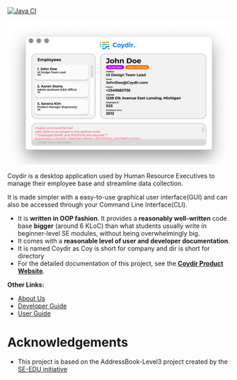 [![Java CI](https://github.com/AY2223S1-CS2103T-T15-1/tp/actions/workflows/gradle.yml/badge.svg)](https://github.com/AY2223S1-CS2103T-T15-1/tp/actions/workflows/gradle.yml)

![Ui](docs/images/Ui.png)

Coydir is a desktop application used by Human Resource Executives to manage their employee base and streamline data collection. 

It is made simpler with a easy-to-use graphical user interface(GUI) and can also be accessed through your Command Line Interface(CLI).

- It is **written in OOP fashion**. It provides a **reasonably well-written** code base **bigger** (around 6 KLoC) than what students usually write in beginner-level SE modules, without being overwhelmingly big.
- It comes with a **reasonable level of user and developer documentation**.
- It is named Coydir as Coy is short for company and dir is short for directory
- For the detailed documentation of this project, see the **[Coydir Product Website](https://ay2223s1-cs2103t-t15-1.github.io/tp/)**.

**Other Links:**
* [About Us](https://github.com/AY2223S1-CS2103T-T15-1/tp/blob/master/docs/AboutUs.md)
* [Developer Guide](https://github.com/AY2223S1-CS2103T-T15-1/tp/blob/master/docs/DeveloperGuide.md)
* [User Guide](https://github.com/AY2223S1-CS2103T-T15-1/tp/blob/master/docs/UserGuide.md)

# Acknowledgements

- This project is based on the AddressBook-Level3 project created by the [SE-EDU initiative](https://se-education.org)

